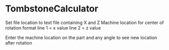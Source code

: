 # TombstoneCalculator

Set file location to text file containing X and Z Machine location for center of rotation
format 
line 1 = x value
line 2 = z value

Enter the machine location on the part and any angle to see new location after rotation


